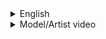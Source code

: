 <details>
  <summary>English</summary>
<details>
  <summary>Final port de bras at the barre + Bonus</summary>
  <p>Port de bras is a sequence of arm movements in ballet that involves moving the arms through various positions, from low to high, while holding onto the barre for support. It is performed during the barre warm-up after plié exercises and aims to develop grace, fluidity, and control in arm movements while preparing the dancer for more complex movements in the center or on stage. The positions of port de bras include first, second, third, fourth, and fifth positions.</p>
</details>


<details>
  <summary>Exercise</summary>
  <p>The text describes a dance sequence that includes various movements such as double arms to the right and left, grand poanshe with the right and left leg, reliefs with a plie and without a plie, and battment tendu. The sequence begins with the double arm movement to the right and left, followed by grand poanshe with the right and left leg. Then, the rhythm changes and there are 4 releves with a plie and without a plie, as well as movements on one foot with another on the cudepe. Afterwards, there are several sets of battment tendu movements, with 7 on one side, then 7 on the other, followed by 4 on one side, 4 on the other, and 2 on each side before finishing with 4 on one side. The sequence ends with an end portdebra and a bonus move that is not described in the text..</p>
</details>
</details>


<details>
  <summary>Model/Artist video</summary>
  <p>Let's follow along and watch how great ballet is: https://youtu.be/9rJoB7y6Ncs</p>
</details>
</details>
